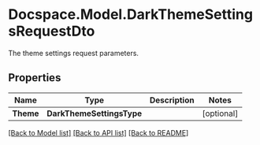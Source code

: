 # Docspace.Model.DarkThemeSettingsRequestDto
The theme settings request parameters.

## Properties

Name | Type | Description | Notes
------------ | ------------- | ------------- | -------------
**Theme** | **DarkThemeSettingsType** |  | [optional] 

[[Back to Model list]](../README.md#documentation-for-models) [[Back to API list]](../README.md#documentation-for-api-endpoints) [[Back to README]](../README.md)

